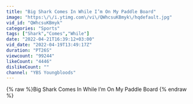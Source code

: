 ```yaml
---
title: "Big Shark Comes In While I’m On My Paddle Board"
image: "https:\/\/i.ytimg.com\/vi\/QWhcsuKBmyk\/hqdefault.jpg"
vid_id: "QWhcsuKBmyk"
categories: "Sports"
tags: ["Shark","Comes","While"]
date: "2022-04-21T16:39:12+03:00"
vid_date: "2022-04-19T13:49:17Z"
duration: "PT26S"
viewcount: "99244"
likeCount: "4446"
dislikeCount: ""
channel: "YBS Youngbloods"
---
```

{% raw %}Big Shark Comes In While I’m On My Paddle Board {% endraw %}
